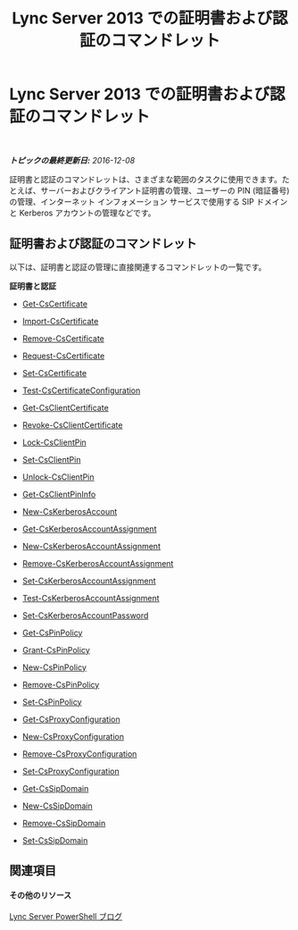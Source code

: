 ﻿---
title: Lync Server 2013 での証明書および認証のコマンドレット
TOCTitle: Lync Server 2013 での証明書および認証のコマンドレット
ms:assetid: ebb51778-3558-49d2-8343-d83e7a731559
ms:mtpsurl: https://technet.microsoft.com/ja-jp/library/Gg415680(v=OCS.15)
ms:contentKeyID: 48274043
ms.date: 12/10/2016
mtps_version: v=OCS.15
ms.translationtype: HT
---

# Lync Server 2013 での証明書および認証のコマンドレット

 

_**トピックの最終更新日:** 2016-12-08_

証明書と認証のコマンドレットは、さまざまな範囲のタスクに使用できます。たとえば、サーバーおよびクライアント証明書の管理、ユーザーの PIN (暗証番号) の管理、インターネット インフォメーション サービスで使用する SIP ドメインと Kerberos アカウントの管理などです。

## 証明書および認証のコマンドレット

以下は、証明書と認証の管理に直接関連するコマンドレットの一覧です。

**証明書と認証**

  -   
    [Get-CsCertificate](get-cscertificate.md)

  -   
    [Import-CsCertificate](import-cscertificate.md)

  -   
    [Remove-CsCertificate](remove-cscertificate.md)

  -   
    [Request-CsCertificate](request-cscertificate.md)

  -   
    [Set-CsCertificate](set-cscertificate.md)

  -   
    [Test-CsCertificateConfiguration](test-cscertificateconfiguration.md)

  -   
    [Get-CsClientCertificate](get-csclientcertificate.md)

  -   
    [Revoke-CsClientCertificate](revoke-csclientcertificate.md)

  -   
    [Lock-CsClientPin](lock-csclientpin.md)

  -   
    [Set-CsClientPin](set-csclientpin.md)

  -   
    [Unlock-CsClientPin](unlock-csclientpin.md)

  -   
    [Get-CsClientPinInfo](get-csclientpininfo.md)

  -   
    [New-CsKerberosAccount](new-cskerberosaccount.md)

  -   
    [Get-CsKerberosAccountAssignment](get-cskerberosaccountassignment.md)

  -   
    [New-CsKerberosAccountAssignment](new-cskerberosaccountassignment.md)

  -   
    [Remove-CsKerberosAccountAssignment](remove-cskerberosaccountassignment.md)

  -   
    [Set-CsKerberosAccountAssignment](set-cskerberosaccountassignment.md)

  -   
    [Test-CsKerberosAccountAssignment](test-cskerberosaccountassignment.md)

  -   
    [Set-CsKerberosAccountPassword](set-cskerberosaccountpassword.md)

  -   
    [Get-CsPinPolicy](get-cspinpolicy.md)

  -   
    [Grant-CsPinPolicy](grant-cspinpolicy.md)

  -   
    [New-CsPinPolicy](new-cspinpolicy.md)

  -   
    [Remove-CsPinPolicy](remove-cspinpolicy.md)

  -   
    [Set-CsPinPolicy](set-cspinpolicy.md)

  -   
    [Get-CsProxyConfiguration](get-csproxyconfiguration.md)

  -   
    [New-CsProxyConfiguration](new-csproxyconfiguration.md)

  -   
    [Remove-CsProxyConfiguration](remove-csproxyconfiguration.md)

  -   
    [Set-CsProxyConfiguration](set-csproxyconfiguration.md)

  -   
    [Get-CsSipDomain](get-cssipdomain.md)

  -   
    [New-CsSipDomain](new-cssipdomain.md)

  -   
    [Remove-CsSipDomain](remove-cssipdomain.md)

  -   
    [Set-CsSipDomain](set-cssipdomain.md)

## 関連項目

#### その他のリソース

[Lync Server PowerShell ブログ](http://go.microsoft.com/fwlink/?linkid=203150%26clcid=0x411)

